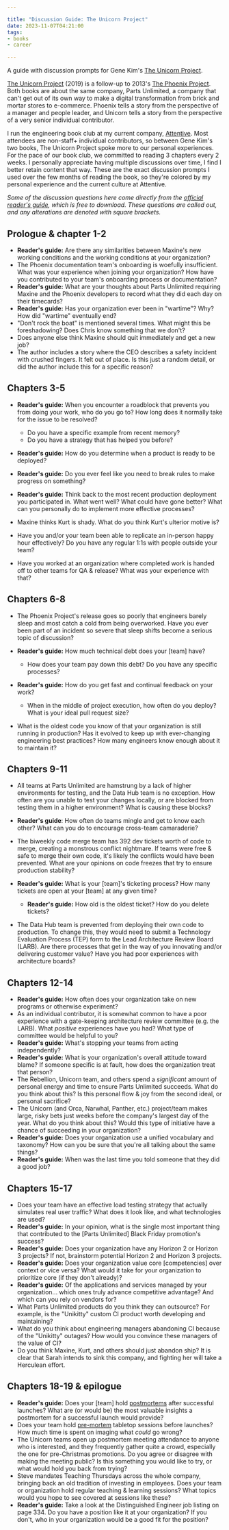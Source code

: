```yaml
---

title: "Discussion Guide: The Unicorn Project"
date: 2023-11-07T04:21:00
tags:
- books
- career

---
```


A guide with discussion prompts for Gene Kim's [The Unicorn Project](https://itrevolution.com/product/the-unicorn-project/).

[The Unicorn Project](https://itrevolution.com/product/the-unicorn-project/) (2019) is a follow-up to 2013's [The Phoenix Project](https://itrevolution.com/product/the-phoenix-project/). Both books are about the same company, Parts Unlimited, a company that can't get out of its own way to make a digital transformation from brick and mortar stores to e-commerce. Phoenix tells a story from the perspective of a manager and people leader, and Unicorn tells a story from the perspective of a very senior individual contributor.

I run the engineering book club at my current company, [Attentive](https://www.attentive.com/). Most attendees are non-staff+ individual contributors, so between Gene Kim's two books, The Unicorn Project spoke more to our personal experiences. For the pace of our book club, we committed to reading 3 chapters every 2 weeks. I personally appreciate having multiple discussions over time, I find I better retain content that way. These are the exact discussion prompts I used over the few months of reading the book, so they're colored by my personal experience and the current culture at Attentive.

_Some of the discussion questions here come directly from the [official reader's guide](https://itrevolution.com/product/readers-guide-the-unicorn-project/), which is free to download. These questions are called out, and any alterations are denoted with square brackets._

## Prologue & chapter 1-2

- **Reader's guide:** Are there any similarities between Maxine's new working conditions and the working conditions at your organization?
- The Phoenix documentation team's onboarding is woefully insufficient. What was your experience when joining your organization? How have you contributed to your team's onboarding process or documentation?
- **Reader's guide:** What are your thoughts about Parts Unlimited requiring Maxine and the Phoenix developers to record what they did each day on their timecards?
- **Reader's guide:** Has your organization ever been in "wartime"? Why? How did "wartime" eventually end?
- "Don't rock the boat" is mentioned several times. What might this be foreshadowing? Does Chris know something that we don't?
- Does anyone else think Maxine should quit immediately and get a new job?
- The author includes a story where the CEO describes a safety incident with crushed fingers. It felt out of place. Is this just a random detail, or did the author include this for a specific reason?

## Chapters 3-5

- **Reader's guide:** When you encounter a roadblock that prevents you from doing your work, who do you go to? How long does it normally take for the issue to be resolved?

  - Do you have a specific example from recent memory?
  - Do you have a strategy that has helped you before?

- **Reader's guide:** How do you determine when a product is ready to be deployed?
- **Reader's guide:** Do you ever feel like you need to break rules to make progress on something?
- **Reader's guide:** Think back to the most recent production deployment you participated in. What went well? What could have gone better? What can you personally do to implement more effective processes?
- Maxine thinks Kurt is shady. What do you think Kurt's ulterior motive is?
- Have you and/or your team been able to replicate an in-person happy hour effectively? Do you have any regular 1:1s with people outside your team?
- Have you worked at an organization where completed work is handed off to other teams for QA & release? What was your experience with that?

## Chapters 6-8

- The Phoenix Project's release goes so poorly that engineers barely sleep and most catch a cold from being overworked. Have you ever been part of an incident so severe that sleep shifts become a serious topic of discussion?
- **Reader's guide:** How much technical debt does your [team] have?

  - How does your team pay down this debt? Do you have any specific processes?

- **Reader's guide:** How do you get fast and continual feedback on your work?

  - When in the middle of project execution, how often do you deploy? What is your ideal pull request size?

- What is the oldest code you know of that your organization is still running in production? Has it evolved to keep up with ever-changing engineering best practices? How many engineers know enough about it to maintain it?

## Chapters 9-11

- All teams at Parts Unlimited are hamstrung by a lack of higher environments for testing, and the Data Hub team is no exception. How often are you unable to test your changes locally, or are blocked from testing them in a higher environment? What is causing these blocks?
- **Reader's guide**: How often do teams mingle and get to know each other? What can you do to encourage cross-team camaraderie?
- The biweekly code merge team has 392 dev tickets worth of code to merge, creating a monstrous conflict nightmare. If teams were free & safe to merge their own code, it's likely the conflicts would have been prevented. What are your opinions on code freezes that try to ensure production stability?
- **Reader's guide:** What is your [team]'s ticketing process? How many tickets are open at your [team] at any given time?

  - **Reader's guide:** How old is the oldest ticket? How do you delete tickets?

- The Data Hub team is prevented from deploying their own code to production. To change this, they would need to submit a Technology Evaluation Process (TEP) form to the Lead Architecture Review Board (LARB). Are there processes that get in the way of you innovating and/or delivering customer value? Have you had poor experiences with architecture boards?

## Chapters 12-14

- **Reader's guide:** How often does your organization take on new programs or otherwise experiment?
- As an individual contributor, it is somewhat common to have a poor experience with a gate-keeping architecture review committee (e.g. the LARB). What _positive_ experiences have you had? What type of committee would be helpful to you?
- **Reader's guide:** What's stopping your teams from acting independently?
- **Reader's guide:** What is your organization's overall attitude toward blame? If someone specific is at fault, how does the organization treat that person?
- The Rebellion, Unicorn team, and others spend a _significant_ amount of personal energy and time to ensure Parts Unlimited succeeds. What do you think about this? Is this personal flow & joy from the second ideal, or personal sacrifice?
- The Unicorn (and Orca, Narwhal, Panther, etc.) project/team makes large, risky bets just weeks before the company's largest day of the year. What do you think about this? Would this type of initiative have a chance of succeeding in your organization?
- **Reader's guide:** Does your organization use a unified vocabulary and taxonomy? How can you be sure that you're all talking about the same things?
- **Reader's guide:** When was the last time you told someone that they did a good job?

## Chapters 15-17

- Does your team have an effective load testing strategy that actually simulates real user traffic? What does it look like, and what technologies are used?
- **Reader's guide:** In your opinion, what is the single most important thing that contributed to the [Parts Unlimited] Black Friday promotion's success?
- **Reader's guide:** Does your organization have any Horizon 2 or Horizon 3 projects? If not, brainstorm potential Horizon 2 and Horizon 3 projects.
- **Reader's guide:** Does your organization value core [competencies] over context or vice versa? What would it take for your organization to prioritize core (if they don't already)?
- **Reader's guide:** Of the applications and services managed by your organization... which ones truly advance competitive advantage? And which can you rely on vendors for?
- What Parts Unlimited products do you think they can outsource? For example, is the "Unikitty" custom CI product worth developing and maintaining?
- What do you think about engineering managers abandoning CI because of the "Unikitty" outages? How would you convince these managers of the value of CI?
- Do you think Maxine, Kurt, and others should just abandon ship? It is clear that Sarah intends to sink this company, and fighting her will take a Herculean effort.

## Chapters 18-19 & epilogue

- **Reader's guide:** Does your [team] hold [postmortems](https://en.wikipedia.org/wiki/Postmortem_documentation) after successful launches? What are (or would be) the most valuable insights a postmortem for a successful launch would provide?
- Does your team hold [pre-mortem](https://en.wikipedia.org/wiki/Pre-mortem) tabletop sessions before launches? How much time is spent on imaging what _could_ go wrong?
- The Unicorn teams open up postmortem meeting attendance to anyone who is interested, and they frequently gather quite a crowd, especially the one for pre-Christmas promotions. Do you agree or disagree with making the meeting public? Is this something you would like to try, or what would hold you back from trying?
- Steve mandates Teaching Thursdays across the whole company, bringing back an old tradition of investing in employees. Does your team or organization hold regular teaching & learning sessions? What topics would you hope to see covered at sessions like these?
- **Reader's guide:** Take a look at the Distinguished Engineer job listing on page 334. Do you have a position like it at your organization? If you don't, who in your organization would be a good fit for the position?
